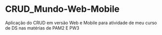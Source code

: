 # CRUD_Mundo-Web-Mobile
Aplicação do CRUD em versão Web e Mobile para atividade de meu curso de DS nas matérias de PAM2 E PW3
